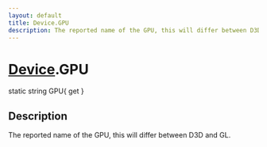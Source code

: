 ```yaml
---
layout: default
title: Device.GPU
description: The reported name of the GPU, this will differ between D3D and GL.
---
```

# [Device]({{site.url}}/Pages/StereoKit/Device.html).GPU

<div class='signature' markdown='1'>
static string GPU{ get }
</div>

## Description
The reported name of the GPU, this will differ between D3D
and GL.


